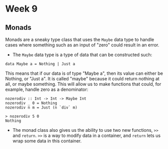 # Week 9
## Monads
Monads are a sneaky type class that uses the `Maybe` data type to handle cases where something such as an input of "zero" could result in an error.
* The `Maybe` data type is a type of data that can be constructed such:
```
data Maybe a = Nothing | Just a
```
This means that if our data is of type "Maybe a", then its value can either be Nothing, or "Just a". It is called "maybe" because it could return nothing at all, or maybe something. This will allow us to make functions that could, for example, handle zero as a denominator:

```
nozerodiv :: Int -> Int -> Maybe Int
nozerodiv _ 0 = Nothing
nozerodiv n m = Just (n `div` m)
```

```
> nozerodiv 5 0
Nothing
```


* The monad class also gives us the ability to use two new functions, `>>` and `return`. `>>` is a way to modify data in a container, and `return` lets us wrap some data in this container.
